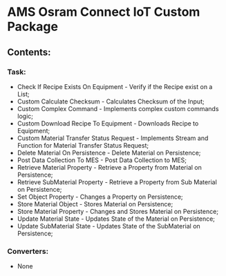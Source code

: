 # AMS Osram Connect IoT Custom Package
## Contents:
### Task:
- Check If Recipe Exists On Equipment - Verify if the Recipe exist on a List;
- Custom Calculate Checksum - Calculates Checksum of the Input;
- Custom Complex Command - Implements complex custom commands logic;
- Custom Download Recipe To Equipment - Downloads Recipe to Equipment;
- Custom Material Transfer Status Request - Implements Stream and Function for Material Transfer Status Request;
- Delete Material On Persistence - Delete Material on Persistence;
- Post Data Collection To MES - Post Data Collection to MES;
- Retrieve Material Property - Retrieve a Property from Material on Persistence;
- Retrieve SubMaterial Property - Retrieve a Property from Sub Material on Persistence;
- Set Object Property - Changes a Property on Persistence;
- Store Material Object - Stores Material on Persistence;
- Store Material Property - Changes and Stores Material on Persistence;
- Update Material State - Updates State of the Material on Persistence;
- Update SubMaterial State - Updates State of the SubMaterial on Persistence;

### Converters: 
- None